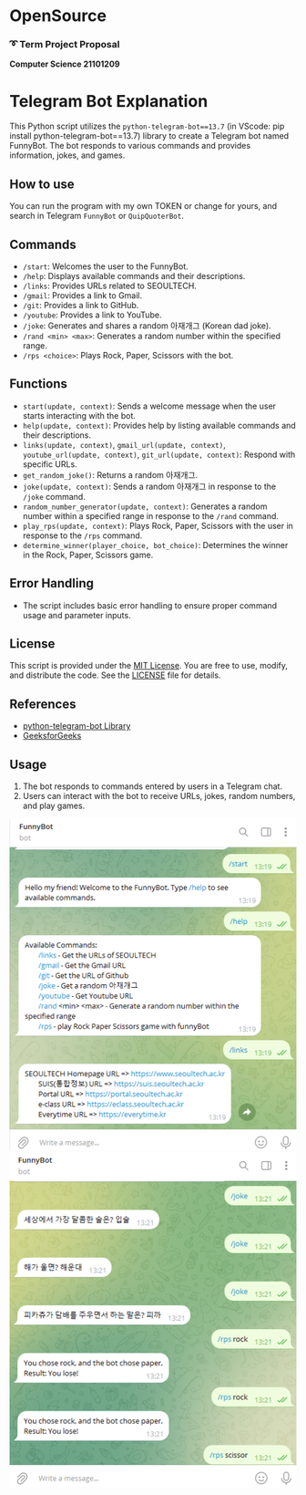 # OpenSource

### ➰ Term Project Proposal

**Computer Science  21101209**
  
# Telegram Bot Explanation

This Python script utilizes the `python-telegram-bot==13.7` (in VScode: pip install python-telegram-bot==13.7) library to create a Telegram bot named FunnyBot. The bot responds to various commands and provides information, jokes, and games.

## How to use

You can run the program with my own TOKEN or change for yours, and search in Telegram `FunnyBot` or `QuipQuoterBot`. 

## Commands

- `/start`: Welcomes the user to the FunnyBot.
- `/help`: Displays available commands and their descriptions.
- `/links`: Provides URLs related to SEOULTECH.
- `/gmail`: Provides a link to Gmail.
- `/git`: Provides a link to GitHub.
- `/youtube`: Provides a link to YouTube.
- `/joke`: Generates and shares a random 아재개그 (Korean dad joke).
- `/rand <min> <max>`: Generates a random number within the specified range.
- `/rps <choice>`: Plays Rock, Paper, Scissors with the bot.

## Functions

- `start(update, context)`: Sends a welcome message when the user starts interacting with the bot.
- `help(update, context)`: Provides help by listing available commands and their descriptions.
- `links(update, context)`, `gmail_url(update, context)`, `youtube_url(update, context)`, `git_url(update, context)`: Respond with specific URLs.
- `get_random_joke()`: Returns a random 아재개그.
- `joke(update, context)`: Sends a random 아재개그 in response to the `/joke` command.
- `random_number_generator(update, context)`: Generates a random number within a specified range in response to the `/rand` command.
- `play_rps(update, context)`: Plays Rock, Paper, Scissors with the user in response to the `/rps` command.
- `determine_winner(player_choice, bot_choice)`: Determines the winner in the Rock, Paper, Scissors game.

## Error Handling

- The script includes basic error handling to ensure proper command usage and parameter inputs.

## License

This script is provided under the [MIT License](LICENSE). You are free to use, modify, and distribute the code. See the [LICENSE](LICENSE) file for details.

## References

- [python-telegram-bot Library](https://python-telegram-bot.readthedocs.io/)
- [GeeksforGeeks](https://www.geeksforgeeks.org/)

## Usage

1. The bot responds to commands entered by users in a Telegram chat.
2. Users can interact with the bot to receive URLs, jokes, random numbers, and play games.



![Example Image](example_1.png)
![Example Image](example_2.png)

